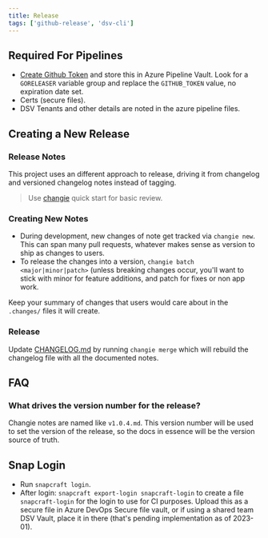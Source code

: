 ```yaml
---
title: Release
tags: ['github-release', 'dsv-cli']
---
```


## Required For Pipelines

- [Create Github Token](https://github.com/settings/tokens/new?description=org-goreleaser&scopes=admin:repo,read:org,write:discussion) and store this in Azure Pipeline Vault.
  Look for a `GORELEASER` variable group and replace the `GITHUB_TOKEN` value, no expiration date set.
- Certs (secure files).
- DSV Tenants and other details are noted in the azure pipeline files.

## Creating a New Release

### Release Notes

This project uses an different approach to release, driving it from changelog and versioned changelog notes instead of tagging.

> Use [changie](https://changie.dev/guide/quick-start/) quick start for basic review.

### Creating New Notes

- During development, new changes of note get tracked via `changie new`. This can span many pull requests, whatever makes sense as version to ship as changes to users.
- To release the changes into a version, `changie batch <major|minor|patch>` (unless breaking changes occur, you'll want to stick with minor for feature additions, and patch for fixes or non app work.

Keep your summary of changes that users would care about in the `.changes/` files it will create.

### Release

Update [CHANGELOG.md](../../CHANGELOG.md) by running `changie merge` which will rebuild the changelog file with all the documented notes.

## FAQ

### What drives the version number for the release?

Changie notes are named like `v1.0.4.md`.
This version number will be used to set the version of the release, so the docs in essence will be the version source of truth.

## Snap Login

- Run `snapcraft login`.
- After login: `snapcraft export-login snapcraft-login` to create a file `snapcraft-login` for the login to use for CI purposes. Upload this as a secure file in Azure DevOps Secure file vault, or if using a shared team DSV Vault, place it in there (that's pending implementation as of 2023-01).
